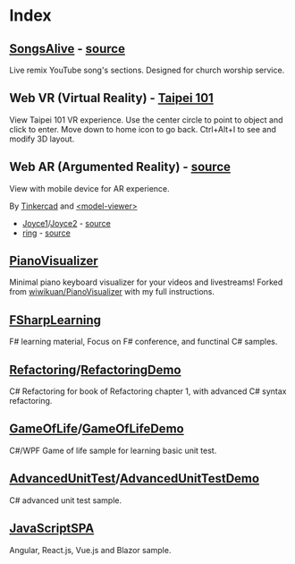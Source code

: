 # Index

## [SongsAlive](https://christorng.github.io/SongsAlive/src/) - [source](https://github.com/ChrisTorng/SongsAlive)

Live remix YouTube song's sections. Designed for church worship service.

## Web VR (Virtual Reality) - [Taipei 101](https://christorng.github.io/Taipei101_360VR/)

View Taipei 101 VR experience. Use the center circle to point to object and click to enter. Move down to home icon to go back. Ctrl+Alt+I to see and modify 3D layout.

## Web AR (Argumented Reality) - [source](https://github.com/ChrisTorng/3D)

View with mobile device for AR experience.

By [Tinkercad](https://www.tinkercad.com) and [&lt;model-viewer&gt;](https://modelviewer.dev/)

* [Joyce1](https://christorng.github.io/3D/webar/?glb=Joyce1)/[Joyce2](https://christorng.github.io/3D/webar/?glb=Joyce2) - [source](https://www.tinkercad.com/things/fYLGxsoPkFq-test)
* [ring](https://christorng.github.io/3D/webar/?glb=ring) - [source](https://www.tinkercad.com/things/9iSqJiCOzPr-grand-wluff)

## [PianoVisualizer](https://github.com/ChrisTorng/PianoVisualizer)

Minimal piano keyboard visualizer for your videos and livestreams! Forked from [wiwikuan/PianoVisualizer](https://github.com/wiwikuan/PianoVisualizer) with my full instructions.

## [FSharpLearning](https://github.com/ChrisTorng/FSharpLearning)

F# learning material, Focus on F# conference, and functinal C# samples.

## [Refactoring](https://github.com/ChrisTorng/Refactoring)/[RefactoringDemo](https://github.com/ChrisTorng/RefactoringDemo)

C# Refactoring for book of Refactoring chapter 1, with advanced C# syntax refactoring.

## [GameOfLife](https://github.com/ChrisTorng/GameOfLife)/[GameOfLifeDemo](https://github.com/ChrisTorng/GameOfLifeDemo)

C#/WPF Game of life sample for learning basic unit test.

## [AdvancedUnitTest](https://github.com/ChrisTorng/AdvancedUnitTest)/[AdvancedUnitTestDemo](https://github.com/ChrisTorng/AdvancedUnitTestDemo)

C# advanced unit test sample.

## [JavaScriptSPA](https://github.com/ChrisTorng/JavaScriptSPA)

Angular, React.js, Vue.js and Blazor sample.